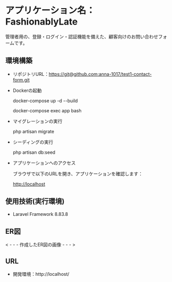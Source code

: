# アプリケーション名：FashionablyLate
管理者用の、登録・ログイン・認証機能を備えた、顧客向けのお問い合わせフォームです。

## 環境構築
- リポジトリURL：[https://git@github.com:anna-1017/test1-contact-form.git](https://github.com/anna-1017/test1-contact-form.git)
- Dockerの起動

  docker-compose up -d --build

  docker-compose exec app bash
- マイグレーションの実行

  php artisan migrate
- シーディングの実行

  php artisan db:seed
- アプリケーションへのアクセス

  ブラウザで以下のURLを開き、アプリケーションを確認します：

  [http://localhost](http://localhost)
  
## 使用技術(実行環境)
- Laravel Framework 8.83.8

## ER図
< - - - 作成したER図の画像 - - - >

## URL
- 開発環境：http://localhost/
